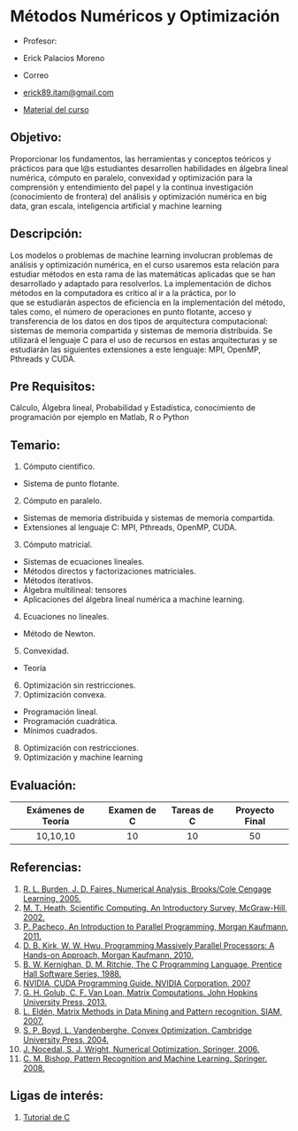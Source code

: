# Métodos Numéricos y Optimización
* Profesor: 
 - Erick Palacios Moreno
* Correo
 - erick89.itam@gmail.com
* [Material del curso](https://www.dropbox.com/sh/1s0dff6r1wadl4l/AAAsydFMYL-iNy5nX4V3kFCOa?dl=0)

## Objetivo:
Proporcionar	los	 fundamentos,	las	herramientas	y	conceptos	teóricos y	 prácticos	 para	 que	l@s	estudiantes	 desarrollen habilidades	en	álgebra	lineal	numérica,	cómputo	en	paralelo,	convexidad	y	optimización para	la comprensión	 y	 entendimiento	 del	 papel	 y	 la	 contínua	 investigación (conocimiento	 de	 frontera) del	 análisis y	 optimización	 numérica en	 big	
data,	gran	escala,	inteligencia	artificial	y	machine	learning

## Descripción:
Los	 modelos	 o	 problemas	 de	 machine	 learning	 involucran	problemas	de	análisis	y	optimización	numérica,	en	el	curso	usaremos	esta	relación	para	estudiar	métodos	en	esta	rama	de	las	matemáticas	aplicadas	que	se	han	desarrollado	y	adaptado	para	resolverlos.	La	implementación de	dichos	métodos	en	la	computadora	es	crítico	al	ir	a	la	práctica,	por	lo	
que	 se	 estudiarán	 aspectos	 de	 eficiencia	 en	 la	 implementación	 del	método,	tales	como,	el	número de	operaciones	en	punto	flotante,	acceso	y	transferencia	 de	 los	 datos	 en	 dos	 tipos	 de	 arquitectura	 computacional:	sistemas	 de	memoria	 compartida	 y	 sistemas	 de	memoria	 distribuida.	Se	utilizará	el	lenguaje	C	para	el	uso	de	recursos	en	estas	arquitecturas	y se	estudiarán	 las	 siguientes	 extensiones	 a	 este	 lenguaje:	 MPI,	 OpenMP,	Pthreads	y	CUDA.

## Pre Requisitos:
Cálculo,	Álgebra	lineal,	Probabilidad	y	Estadística,	conocimiento de	programación	por	ejemplo	en	Matlab,	R	o	Python

## Temario:
1. Cómputo	científico.
  * Sistema	de	punto	flotante.
2. Cómputo	en	paralelo.
  * Sistemas	de	memoria	distribuida y	sistemas	de	memoria	compartida.
  * Extensiones	al	lenguaje	C:	MPI,	Pthreads,	OpenMP,	CUDA.
3. Cómputo	matricial.
  * Sistemas	de	ecuaciones	lineales.
  * Métodos	directos	y	factorizaciones	matriciales.
  * Métodos	iterativos.
  * Álgebra	multilineal:	tensores
  * Aplicaciones	del	álgebra	lineal	numérica	a	machine	learning.
4. Ecuaciones	no	lineales.
  * Método	de	Newton.
5. Convexidad.
  * Teoría
6. Optimización	sin	restricciones.
7. Optimización convexa.
  * Programación	lineal.
  * Programación	cuadrática.
  * Mínimos	cuadrados.
8. Optimización	con	restricciones.
9. Optimización	y	machine	learning

## Evaluación:
| Exámenes de Teoría        | Examen de C           | Tareas de C  | Proyecto Final  |
| :-------------: |:-------------:| :-----:| :-----:|
| 10,10,10 | 10 | 10 | 50 |

## Referencias:
1. [R.	L.	Burden,	J.	D.	Faires,	Numerical	Analysis,	Brooks/Cole	Cengage	Learning,	2005.]()
2. [M.	T.	Heath,	Scientific	Computing.	An	Introductory	Survey,	McGraw-Hill,	2002.]()
3. [P.	Pacheco,	An	Introduction	to	Parallel	Programming,	Morgan	Kaufmann,	2011.]()
4. [D.	B.	Kirk,	W.	W.	Hwu,	Programming	Massively	Parallel	Processors:	A	Hands-on Approach,	Morgan	Kaufmann,	2010.]()
5. [B.	W.	Kernighan,	D.	M.	Ritchie,	The	C	Programming	Language,	Prentice	Hall	Software	Series,	1988.]()
6. [NVIDIA, CUDA	Programming	Guide.	NVIDIA	Corporation,	2007]()
7. [G.	H.	Golub,	C.	F.	Van	Loan, Matrix	Computations.	John	Hopkins	University	Press,	2013.]()
8. [L.	Eldén,	Matrix Methods	in	Data	Mining	and	Pattern	recognition.	SIAM,	2007.]()
9. [S.	P.	Boyd,	L.	Vandenberghe, Convex	Optimization.	Cambridge	University	Press,	2004.]()
10. [J.	Nocedal,	S.	J.	Wright,	Numerical	Optimization.	Springer,	2006.]()
11. [C.	M.	Bishop, Pattern	Recognition	and	Machine Learning.	Springer.	2008.]()

## Ligas de interés:
1. [Tutorial de C ](http://learn-c.org/)
